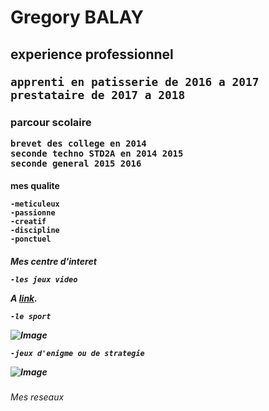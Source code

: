 <h1>Gregory BALAY 
  <h2> experience professionnel
    
    apprenti en patisserie de 2016 a 2017 
    prestataire de 2017 a 2018 
    
  <h3>parcour scolaire
  
    brevet des college en 2014 
    seconde techno STD2A en 2014 2015
    seconde general 2015 2016
    
  <h4>mes qualite 
  
    -meticuleux 
    -passionne
    -creatif 
    -discipline
    -ponctuel
    
  <h5>Mes centre d'interet 
    
    -les jeux video 
<p>A <a href="  https://www.youtube.com/watch?v=vzHrjOMfHPY">link</a>.</p>
     
    -le sport
<p><img alt="Image" src="https://www.bing.com/images/search?q=basket+image&id=E588CDF94B4590CA5C30D4A03FFB097DE2A8896C&FORM=IQFRBA" /></p> 

    -jeux d'enigme ou de strategie
<p><img alt="Image" src="https://www.bing.com/images/search?view=detailV2&ccid=Hj3GRQno&id=DF206CBF79527A64342AC861875C95F2DA37BF93&thid=OIP.Hj3GRQnoJI-yv5gKn0hJxgHaEo&mediaurl=https%3a%2f%2fwww.laruchedespassions.com%2fboutique%2fimages_produits%2fjeu-echec-bois-pliable-z.jpg&exph=500&expw=800&q=echec+image&simid=608037633597964545&selectedIndex=88" /></p> 

  <h6>Mes reseaux 
  
